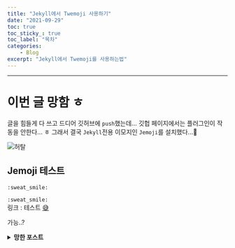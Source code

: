 ```yaml
---
title: "Jekyll에서 Twemoji 사용하기"
date: "2021-09-29"
toc: true
toc_sticky_: true
toc_label: "목차"
categories:
    - Blog
excerpt: "Jekyll에서 Twemoji를 사용하는법"
---
```

***

# 이번 글 망함 ㅎ

글을 힘들게 다 쓰고 드디어 깃허브에 `push`했는데...
깃헙 페이지에서는 플러그인이 작동을 안한다... ㅎ
그래서 결국 `Jekyll`전용 이모지인 `Jemoji`를 설치했다...:anger:

![허탈](https://user-images.githubusercontent.com/83404333/135237577-a4f5ca27-3970-4bcf-ac53-63d92e47f5c9.png)
## Jemoji 테스트

```
:sweat_smile:
```
`:sweat_smile:`
<br>
링크 : 테스트 [:sweat_smile:](#이번-글-망함-ㅎ)

가능..?

<details markdown="1">
<summary><strong>망한 포스트</strong></summary>

## :question: Twemoji는 무었인가?

Twemoji는 [트위터(Twitter)](https://twitter.com/)에서 만든 이모지입니다.
Twemoji는 오픈소스로 `svg`파일, 소스, `JavaScript`가 공개되어 있습니다.

- [Twemoji 깃헙 리포지스트리](https://github.com/twitter/twemoji)
- [Twemoji 공식 사이트](https://twemoji.twitter.com/)

## :eyes: 미리보기

```markdown
작은거: :‎orange_book‎:

큰거: :‎orange_book‎:{: .large}

매우 큰거: :‎orange_book‎:{: .x-large}
```

:arrow_down:{: .large}<br>
<br>
작은거: :orange_book:
<br>
큰거: :orange_book:{: .large}
<br>
매우 큰거: :orange_book:{: .x-large}

>※ :‎orange_book‎:을 그대로 쓰게되면 플러그인의 HTML 코드가 나와버려서 `:`와 이모지 이름 사이에 공백문자를 넣었습니다.

🧨🎃🎏🎐

:arrow_down: 공백문자 복사
```
‎
```

***


## 적용하기

### :electric_plug: 플러그인

[공식 사이트](https://github.com/JuanitoFatas/jekyll-twemoji)

:page_facing_up:`Gemfile`에 다음 내용을 추가해 줍니다.

```
gem "jekyll-twemoji"
```

<br>
:page_facing_up:`_config.yml`에 다음 내용을 추가해 줍니다.

```yml
gems:
  - jekyll/twemoji
```

> `minimal-mistakes`의 경우에는 `plugins`에 `212줄`~`227줄`위치에 `gems`가 있습니다. (`whitelist`부분에도 추가해야하는듯)
<br>
설정을 위해서는 :page_facing_up:`_config.yml`에 다음 내용을 추가해 줍니다.

```yml
jekyll-twemoji:
  - image_type: "svg" # defaults to "svg"
```

그럼 `jekyll-twemoji`의 공식 문서에서의 설치는 **끝** *인데* 이 상태로 블로그에 적용을 하면!

![wrong](https://user-images.githubusercontent.com/83404333/135213581-2bad049e-5b5b-4428-8e92-46fe127cd69b.png){: width="60%" .outline}<br>
???<br>
이게 ㅁ, 무슨?
이모지가 대빵(?) 만하게 나온다.
추측한 결과 `jekyll-twemoji`의 자체적 에러인걸로...
> 공식 문서에 이모지의 사이즈를 조절할수 있다고 나와있지만 작동하지 않았다...

### :ballot_box_with_check:에러 해결

그래서 생각해낸것이 이 플러그인을 사용하면 이모지의 HTML 태그에 `emoji`클래스가 붙는것을 이용해서...

📁`_sass\mininmal-mistakes` 폴더에 📝`_decorations.scss` 파일을 만듭니다.

내용을 다음과 같이 넣어줍니다.

#### 📝_decorations.scss

```scss
.emoji {
  width: 1em;
  display: inline-block;
}

.emoji.large {
  width: 2em;
  display: inline-block;
}

.emoji.x-large {
  width: 3em;
  display: inline-block;
}
```

그리고 :page_facing_up:`_decorations.scss`를 📁`_sass\minimal-mistakes.scss`에 임포트 해준다.
임포트 하는 방법은 [키보드 모양](/blog/colorful-keys/#minimal-mistakesscss-에-임포트-하기)에서 나와있으니 참고하자.

> 내 [📝_decorations.scss](https://github.com/ywbook/blog/blob/master/_sass/minimal-mistakes/_decorations.scss) 파일

## 사용하기

다음처럼 콜론(`:`)2개 사이에 원하는 이모지의 이름을 넣어서 사용할 수 있습니다.

```
:‎orange_book‎‎:
```

:arrow_down:

:orange_book:

이모지 리스트는 [여기](https://github.com/ikatyang/emoji-cheat-sheet/blob/master/README.md)서 찾을 수 있습니다.

기본적으로 이모지의 크기가 `1em`이 입니다.
이모지 뒤에 `{: .large}`를 넣으면 커지고
이모지 뒤에 `{: .x-large}`를 넣으면 **더** 커집니다.

## 마무리

이상으로 **{{ page.title }}** 포스팅을 마치겠습니다.

</details>